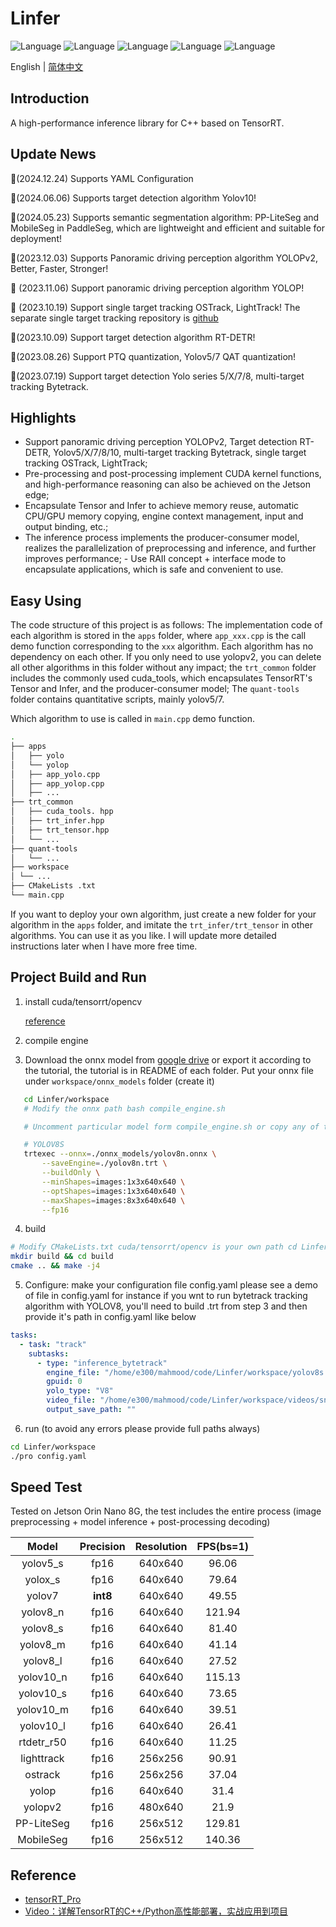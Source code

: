 # Linfer 

![Language](https://img.shields.io/badge/language-c++-brightgreen) ![Language](https://img.shields.io/badge/CUDA-12.1-brightgreen) ![Language](https://img.shields.io/badge/TensorRT-8.6.1.6-brightgreen) ![Language](https://img.shields.io/badge/OpenCV-4.5.5-brightgreen) ![Language](https://img.shields.io/badge/ubuntu-20.04-brightorigin)

English | [简体中文](README.md)

## Introduction 
A high-performance inference library for C++ based on TensorRT.



## Update News
🚀(2024.12.24) Supports YAML Configuration

🚀(2024.06.06) Supports target detection algorithm Yolov10!

🚀(2024.05.23) Supports semantic segmentation algorithm: PP-LiteSeg and MobileSeg in PaddleSeg, which are lightweight and efficient and suitable for deployment!

🚀(2023.12.03) Supports Panoramic driving perception algorithm YOLOPv2, Better, Faster, Stronger!

🚀 (2023.11.06) Support panoramic driving perception algorithm YOLOP!

🚀 (2023.10.19) Support single target tracking OSTrack, LightTrack! The separate single target tracking repository is [github]( https://github.com/l-sf/Track-trt)

🚀(2023.10.09) Support target detection algorithm RT-DETR!

🚀(2023.08.26) Support PTQ quantization, Yolov5/7 QAT quantization!

🚀(2023.07.19) Support target detection Yolo series 5/X/7/8, multi-target tracking Bytetrack.

## Highlights

- Support panoramic driving perception YOLOPv2, Target detection RT-DETR, Yolov5/X/7/8/10, multi-target tracking Bytetrack, single target tracking OSTrack, LightTrack;
- Pre-processing and post-processing implement CUDA kernel functions, and high-performance reasoning can also be achieved on the Jetson edge;
- Encapsulate Tensor and Infer to achieve memory reuse, automatic CPU/GPU memory copying, engine context management, input and output binding, etc.;
- The inference process implements the producer-consumer model, realizes the parallelization of preprocessing and inference, and further improves performance; - Use RAII concept + interface mode to encapsulate applications, which is safe and convenient to use.

## Easy Using

The code structure of this project is as follows: The implementation code of each algorithm is stored in the `apps` folder, where `app_xxx.cpp` is the call demo function corresponding to the `xxx` algorithm. Each algorithm has no dependency on each other. If you only need to use yolopv2, you can delete all other algorithms in this folder without any impact; the `trt_common` folder includes the commonly used cuda_tools, which encapsulates TensorRT's Tensor and Infer, and the producer-consumer model; The `quant-tools` folder contains quantitative scripts, mainly yolov5/7.

Which algorithm to use is called in `main.cpp` demo function.

```bash
.
├── apps
│   ├── yolo
│   └── yolop
│   ├── app_yolo.cpp
│   ├── app_yolop.cpp
│   ├── ...
├── trt_common
│   ├── cuda_tools. hpp
│   ├── trt_infer.hpp
│   ├── trt_tensor.hpp
│   └── ...
├── quant-tools
│   └── ...
├── workspace
│ └── ...
├── CMakeLists .txt
└── main.cpp
```

If you want to deploy your own algorithm, just create a new folder for your algorithm in the `apps` folder, and imitate the `trt_infer/trt_tensor` in other algorithms. You can use it as you like. I will update more detailed instructions later when I have more free time.


## Project Build and Run

1. install cuda/tensorrt/opencv

   [reference](https://github.com/l-sf/Notes/blob/main/notes/Ubuntu20.04_install_tutorials.md#%E4%BA%94cuda--cudnn--tensorrt-install) 

2. compile engine

3. Download the onnx model from [google drive](https://drive.google.com/drive/folders/16ZqDaxlWm1aDXQsjsxLS7yFL0YqzHbxT?usp=sharing) or export it according to the tutorial, the tutorial is in README of each folder. Put your onnx file under `workspace/onnx_models` folder (create it)
   
 ```bash
    cd Linfer/workspace
    # Modify the onnx path bash compile_engine.sh

    # Uncomment particular model form compile_engine.sh or copy any of the commands from it like this

    # YOLOV8S
    trtexec --onnx=./onnx_models/yolov8n.onnx \
		--saveEngine=./yolov8n.trt \
		--buildOnly \
		--minShapes=images:1x3x640x640 \
		--optShapes=images:1x3x640x640 \
		--maxShapes=images:8x3x640x640 \
		--fp16
```

4. build

```bash
# Modify CMakeLists.txt cuda/tensorrt/opencv is your own path cd Linfer
mkdir build && cd build
cmake .. && make -j4
```

5. Configure: make your configuration file config.yaml please see a demo of file in config.yaml for instance if you wnt to run bytetrack tracking algorithm with YOLOV8, you'll need to build .trt from step 3 and then provide it's path in config.yaml like below

```yaml
tasks:
  - task: "track"
    subtasks:
      - type: "inference_bytetrack"
        engine_file: "/home/e300/mahmood/code/Linfer/workspace/yolov8s.trt"
        gpuid: 0
        yolo_type: "V8"
        video_file: "/home/e300/mahmood/code/Linfer/workspace/videos/snow.mp4"
        output_save_path: ""
```

6. run (to avoid any errors please provide full paths always)

```bash
cd Linfer/workspace
./pro config.yaml
```

## Speed Test

Tested on Jetson Orin Nano 8G, the test includes the entire process (image preprocessing + model inference + post-processing decoding)

|   Model    | Precision | Resolution | FPS(bs=1) |
| :--------: | :-------: | :--------: | :-------: |
|  yolov5_s  |   fp16    |  640x640   |   96.06   |
|  yolox_s   |   fp16    |  640x640   |   79.64   |
|   yolov7   | **int8**  |  640x640   |   49.55   |
|  yolov8_n  |   fp16    |  640x640   |  121.94   |
|  yolov8_s  |   fp16    |  640x640   |   81.40   |
|  yolov8_m  |   fp16    |  640x640   |   41.14   |
|  yolov8_l  |   fp16    |  640x640   |   27.52   |
| yolov10_n  |   fp16    |  640x640   |  115.13   |
| yolov10_s  |   fp16    |  640x640   |   73.65   |
| yolov10_m  |   fp16    |  640x640   |   39.51   |
| yolov10_l  |   fp16    |  640x640   |   26.41   |
| rtdetr_r50 |   fp16    |  640x640   |   11.25   |
| lighttrack |   fp16    |  256x256   |   90.91   |
|  ostrack   |   fp16    |  256x256   |   37.04   |
|   yolop    |   fp16    |  640x640   |   31.4    |
|  yolopv2   |   fp16    |  480x640   |   21.9    |
| PP-LiteSeg |   fp16    |  256x512   |  129.81   |
| MobileSeg  |   fp16    |  256x512   |  140.36   |



## Reference

- [tensorRT_Pro](https://github.com/shouxieai/tensorRT_Pro.git) 
- [Video：详解TensorRT的C++/Python高性能部署，实战应用到项目](https://www.bilibili.com/video/BV1Xw411f7FW/?share_source=copy_web&vd_source=4bb05d1ac6ff39b7680900de14419dca) 

